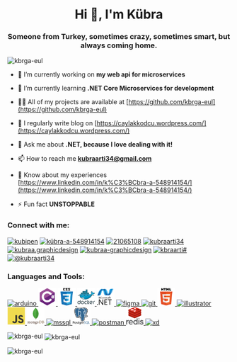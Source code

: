 <h1 align="center">Hi 👋, I'm Kübra</h1>
<h3 align="center">Someone from Turkey, sometimes crazy, sometimes smart, but always coming home.</h3>

<p align="left"> <img src="https://komarev.com/ghpvc/?username=kbrga-eul&label=Profile%20views&color=0e75b6&style=flat" alt="kbrga-eul" /> </p>

- 🔭 I’m currently working on **my web api for microservices**

- 🌱 I’m currently learning **.NET Core Microservices for development**

- 👨‍💻 All of my projects are available at [https://github.com/kbrga-eul](https://github.com/kbrga-eul)

- 📝 I regularly write blog on [https://caylakkodcu.wordpress.com/](https://caylakkodcu.wordpress.com/)

- 💬 Ask me about **.NET, because I love dealing with it!**

- 📫 How to reach me **kubraarti34@gmail.com**

- 📄 Know about my experiences [https://www.linkedin.com/in/k%C3%BCbra-a-548914154/](https://www.linkedin.com/in/k%C3%BCbra-a-548914154/)

- ⚡ Fun fact **UNSTOPPABLE**

<h3 align="left">Connect with me:</h3>
<p align="left">
<a href="https://codepen.io/kubipen" target="blank"><img align="center" src="https://raw.githubusercontent.com/rahuldkjain/github-profile-readme-generator/master/src/images/icons/Social/codepen.svg" alt="kubipen" height="30" width="40" /></a>
<a href="https://linkedin.com/in/kübra-a-548914154" target="blank"><img align="center" src="https://raw.githubusercontent.com/rahuldkjain/github-profile-readme-generator/master/src/images/icons/Social/linked-in-alt.svg" alt="kübra-a-548914154" height="30" width="40" /></a>
<a href="https://stackoverflow.com/users/21065108" target="blank"><img align="center" src="https://raw.githubusercontent.com/rahuldkjain/github-profile-readme-generator/master/src/images/icons/Social/stack-overflow.svg" alt="21065108" height="30" width="40" /></a>
<a href="https://codesandbox.com/kubraarti34" target="blank"><img align="center" src="https://raw.githubusercontent.com/rahuldkjain/github-profile-readme-generator/master/src/images/icons/Social/codesandbox.svg" alt="kubraarti34" height="30" width="40" /></a>
<a href="https://instagram.com/kubraa.graphicdesign" target="blank"><img align="center" src="https://raw.githubusercontent.com/rahuldkjain/github-profile-readme-generator/master/src/images/icons/Social/instagram.svg" alt="kubraa.graphicdesign" height="30" width="40" /></a>
<a href="https://dribbble.com/kubraa-graphicdesign" target="blank"><img align="center" src="https://raw.githubusercontent.com/rahuldkjain/github-profile-readme-generator/master/src/images/icons/Social/dribbble.svg" alt="kubraa-graphicdesign" height="30" width="40" /></a>
<a href="https://www.behance.net/kbraarti#" target="blank"><img align="center" src="https://raw.githubusercontent.com/rahuldkjain/github-profile-readme-generator/master/src/images/icons/Social/behance.svg" alt="kbraarti#" height="30" width="40" /></a>
<a href="https://medium.com/@kubraarti34" target="blank"><img align="center" src="https://raw.githubusercontent.com/rahuldkjain/github-profile-readme-generator/master/src/images/icons/Social/medium.svg" alt="@kubraarti34" height="30" width="40" /></a>
</p>

<h3 align="left">Languages and Tools:</h3>
<p align="left"> <a href="https://www.arduino.cc/" target="_blank" rel="noreferrer"> <img src="https://cdn.worldvectorlogo.com/logos/arduino-1.svg" alt="arduino" width="40" height="40"/> </a> <a href="https://www.w3schools.com/cs/" target="_blank" rel="noreferrer"> <img src="https://raw.githubusercontent.com/devicons/devicon/master/icons/csharp/csharp-original.svg" alt="csharp" width="40" height="40"/> </a> <a href="https://www.w3schools.com/css/" target="_blank" rel="noreferrer"> <img src="https://raw.githubusercontent.com/devicons/devicon/master/icons/css3/css3-original-wordmark.svg" alt="css3" width="40" height="40"/> </a> <a href="https://www.docker.com/" target="_blank" rel="noreferrer"> <img src="https://raw.githubusercontent.com/devicons/devicon/master/icons/docker/docker-original-wordmark.svg" alt="docker" width="40" height="40"/> </a> <a href="https://dotnet.microsoft.com/" target="_blank" rel="noreferrer"> <img src="https://raw.githubusercontent.com/devicons/devicon/master/icons/dot-net/dot-net-original-wordmark.svg" alt="dotnet" width="40" height="40"/> </a> <a href="https://www.figma.com/" target="_blank" rel="noreferrer"> <img src="https://www.vectorlogo.zone/logos/figma/figma-icon.svg" alt="figma" width="40" height="40"/> </a> <a href="https://git-scm.com/" target="_blank" rel="noreferrer"> <img src="https://www.vectorlogo.zone/logos/git-scm/git-scm-icon.svg" alt="git" width="40" height="40"/> </a> <a href="https://www.w3.org/html/" target="_blank" rel="noreferrer"> <img src="https://raw.githubusercontent.com/devicons/devicon/master/icons/html5/html5-original-wordmark.svg" alt="html5" width="40" height="40"/> </a> <a href="https://www.adobe.com/in/products/illustrator.html" target="_blank" rel="noreferrer"> <img src="https://www.vectorlogo.zone/logos/adobe_illustrator/adobe_illustrator-icon.svg" alt="illustrator" width="40" height="40"/> </a> <a href="https://developer.mozilla.org/en-US/docs/Web/JavaScript" target="_blank" rel="noreferrer"> <img src="https://raw.githubusercontent.com/devicons/devicon/master/icons/javascript/javascript-original.svg" alt="javascript" width="40" height="40"/> </a> <a href="https://www.mongodb.com/" target="_blank" rel="noreferrer"> <img src="https://raw.githubusercontent.com/devicons/devicon/master/icons/mongodb/mongodb-original-wordmark.svg" alt="mongodb" width="40" height="40"/> </a> <a href="https://www.microsoft.com/en-us/sql-server" target="_blank" rel="noreferrer"> <img src="https://www.svgrepo.com/show/303229/microsoft-sql-server-logo.svg" alt="mssql" width="40" height="40"/> </a> <a href="https://www.postgresql.org" target="_blank" rel="noreferrer"> <img src="https://raw.githubusercontent.com/devicons/devicon/master/icons/postgresql/postgresql-original-wordmark.svg" alt="postgresql" width="40" height="40"/> </a> <a href="https://postman.com" target="_blank" rel="noreferrer"> <img src="https://www.vectorlogo.zone/logos/getpostman/getpostman-icon.svg" alt="postman" width="40" height="40"/> </a> <a href="https://redis.io" target="_blank" rel="noreferrer"> <img src="https://raw.githubusercontent.com/devicons/devicon/master/icons/redis/redis-original-wordmark.svg" alt="redis" width="40" height="40"/> </a> <a href="https://www.adobe.com/products/xd.html" target="_blank" rel="noreferrer"> <img src="https://cdn.worldvectorlogo.com/logos/adobe-xd.svg" alt="xd" width="40" height="40"/> </a> </p>

<p><img align="left" src="https://github-readme-stats.vercel.app/api/top-langs?username=kbrga-eul&show_icons=true&locale=en&layout=compact" alt="kbrga-eul" /></p>

<p>&nbsp;<img align="center" src="https://github-readme-stats.vercel.app/api?username=kbrga-eul&show_icons=true&locale=en" alt="kbrga-eul" /></p>

<p><img align="center" src="https://github-readme-streak-stats.herokuapp.com/?user=kbrga-eul&" alt="kbrga-eul" /></p>

